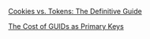 [Cookies vs. Tokens: The Definitive Guide](https://dzone.com/articles/cookies-vs-tokens-the-definitive-guide)

[The Cost of GUIDs as Primary Keys](https://www.informit.com/articles/article.aspx?p=25862)
